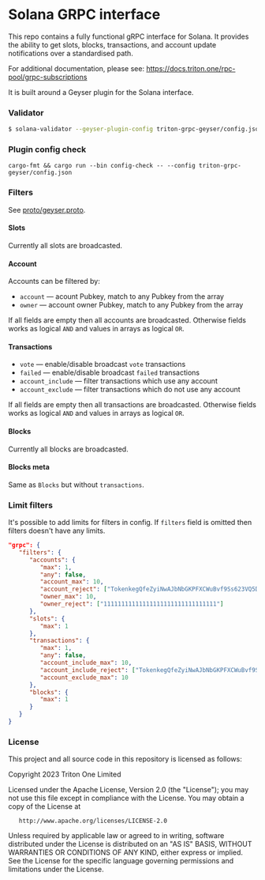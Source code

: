 # Solana GRPC interface

This repo contains a fully functional gRPC interface for Solana. It provides the ability to get slots, blocks, transactions, and account update notifications over a standardised path. 

For additional documentation,  please see: https://docs.triton.one/rpc-pool/grpc-subscriptions

It is built around a Geyser plugin for the Solana interface.

### Validator

```bash
$ solana-validator --geyser-plugin-config triton-grpc-geyser/config.json
```

### Plugin config check

```
cargo-fmt && cargo run --bin config-check -- --config triton-grpc-geyser/config.json
```

### Filters

See [proto/geyser.proto](proto/geyser.proto).

#### Slots

Currently all slots are broadcasted.

#### Account

Accounts can be filtered by:

   - `account` — acount Pubkey, match to any Pubkey from the array
   - `owner` — account owner Pubkey, match to any Pubkey from the array

If all fields are empty then all accounts are broadcasted. Otherwise fields works as logical `AND` and values in arrays as logical `OR`.

#### Transactions

   - `vote` — enable/disable broadcast `vote` transactions
   - `failed` — enable/disable broadcast `failed` transactions
   - `account_include` — filter transactions which use any account
   - `account_exclude` — filter transactions which do not use any account

If all fields are empty then all transactions are broadcasted. Otherwise fields works as logical `AND` and values in arrays as logical `OR`.

#### Blocks

Currently all blocks are broadcasted.

#### Blocks meta

Same as `Blocks` but without `transactions`.

### Limit filters

It's possible to add limits for filters in config. If `filters` field is omitted then filters doesn't have any limits.

```json
"grpc": {
   "filters": {
      "accounts": {
         "max": 1,
         "any": false,
         "account_max": 10,
         "account_reject": ["TokenkegQfeZyiNwAJbNbGKPFXCWuBvf9Ss623VQ5DA"],
         "owner_max": 10,
         "owner_reject": ["11111111111111111111111111111111"]
      },
      "slots": {
         "max": 1
      },
      "transactions": {
         "max": 1,
         "any": false,
         "account_include_max": 10,
         "account_include_reject": ["TokenkegQfeZyiNwAJbNbGKPFXCWuBvf9Ss623VQ5DA"],
         "account_exclude_max": 10
      },
      "blocks": {
         "max": 1
      }
   }
}
```

### License

This project and all source code in this repository is licensed as follows:

   Copyright 2023 Triton One Limited
   
   Licensed under the Apache License, Version 2.0 (the "License");
   you may not use this file except in compliance with the License.
   You may obtain a copy of the License at

       http://www.apache.org/licenses/LICENSE-2.0

   Unless required by applicable law or agreed to in writing, software
   distributed under the License is distributed on an "AS IS" BASIS,
   WITHOUT WARRANTIES OR CONDITIONS OF ANY KIND, either express or implied.
   See the License for the specific language governing permissions and
   limitations under the License.
